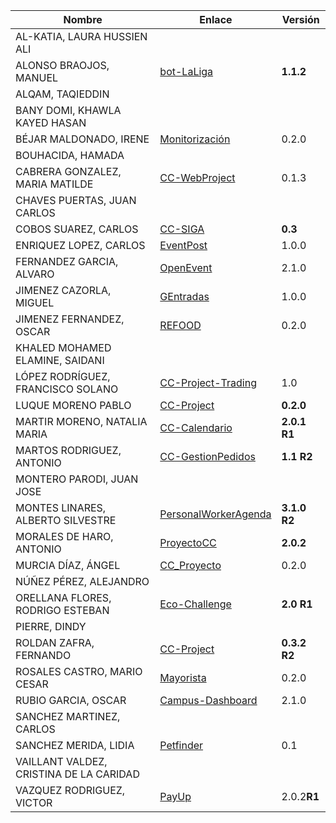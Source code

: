 | Nombre | Enlace | Versión |
|--------|--------|---------|
|AL-KATIA, LAURA HUSSIEN ALI | | |
|ALONSO BRAOJOS, MANUEL |[bot-LaLiga](https://github.com/manuelalonsobraojos/cc-proyecto) | **1.1.2** |
|ALQAM, TAQIEDDIN | | |
|BANY DOMI, KHAWLA KAYED HASAN | | |
|BÉJAR MALDONADO, IRENE |[Monitorización](https://github.com/ibe16/CC-19-20-Proyecto) | 0.2.0 |
|BOUHACIDA, HAMADA | | |
|CABRERA GONZALEZ, MARIA MATILDE | [CC-WebProject](https://github.com/mati3/CC-WebProject) | 0.1.3 |
|CHAVES PUERTAS, JUAN CARLOS | | |
|COBOS SUAREZ, CARLOS | [CC-SIGA](https://github.com/kcobos/CC-SIGA) | **0.3** |
|ENRIQUEZ LOPEZ, CARLOS | [EventPost](https://github.com/carlos-el/EventPost-CCProject) | 1.0.0 |
|FERNANDEZ GARCIA, ALVARO | [OpenEvent](https://github.com/alvarillo89/UGR-CC-Project) | 2.1.0 |
|JIMENEZ CAZORLA, MIGUEL |[GEntradas](https://github.com/iMiguel10/Proyecto-CC) | 1.0.0 |
|JIMENEZ FERNANDEZ, OSCAR | [REFOOD](https://github.com/yoskitar/Cloud-Computing-CC) | 0.2.0 |
|KHALED MOHAMED ELAMINE, SAIDANI | | |
|LÓPEZ RODRÍGUEZ, FRANCISCO SOLANO | [CC-Project-Trading](https://github.com/Solano96/CC-Project-Trading) | 1.0 |
|LUQUE MORENO PABLO | [CC-Project](https://github.com/pabloluque14/CC-Project) | **0.2.0** |
|MARTIR MORENO, NATALIA MARIA | [CC-Calendario](https://github.com/natalia2911/Proyecto-CloudComputing) | **2.0.1 R1** |
|MARTOS RODRIGUEZ, ANTONIO | [CC-GestionPedidos](https://github.com/toniMR/CC-GestionPedidos) | **1.1 R2** |
|MONTERO PARODI, JUAN JOSE | | |
|MONTES LINARES, ALBERTO SILVESTRE | [PersonalWorkerAgenda](https://github.com/albertosml/PersonalWorkerAgenda) | **3.1.0 R2** |
|MORALES DE HARO, ANTONIO | [ProyectoCC](https://github.com/antmordhar/ProyectoCC) | **2.0.2**  |
|MURCIA DÍAZ, ÁNGEL | [CC_Proyecto](https://github.com/NSInductus/CC_Proyecto) | 0.2.0 |
|NÚÑEZ PÉREZ, ALEJANDRO| | |
|ORELLANA FLORES, RODRIGO ESTEBAN | [Eco-Challenge](https://github.com/rodrigo-orellana/eco-challenge) | **2.0 R1** |
|PIERRE, DINDY | | |
|ROLDAN ZAFRA, FERNANDO | [CC-Project](https://github.com/FernandoRoldan93/CC-Project) | **0.3.2 R2** |
|ROSALES CASTRO, MARIO CESAR | [Mayorista](https://github.com/mcrosales/CC-19-20-Proyecto) | 0.2.0|
|RUBIO GARCIA, OSCAR |[Campus-Dashboard](https://github.com/OscarRubioGarcia/CCProyecto) | 2.1.0 |
|SANCHEZ MARTINEZ, CARLOS | | |
|SANCHEZ MERIDA, LIDIA | [Petfinder](https://github.com/lidiasm/ProyectoCC) | 0.1 |
|VAILLANT VALDEZ, CRISTINA DE LA CARIDAD | | |
|VAZQUEZ RODRIGUEZ, VICTOR | [PayUp](https://github.com/Varrrro/pay-up) | 2.0.2**R1** |
